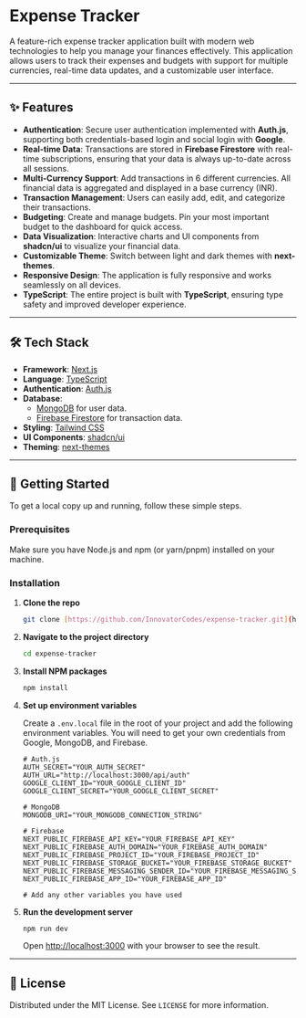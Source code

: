 # Expense Tracker

A feature-rich expense tracker application built with modern web technologies to help you manage your finances effectively. This application allows users to track their expenses and budgets with support for multiple currencies, real-time data updates, and a customizable user interface.

---

## ✨ Features

* **Authentication**: Secure user authentication implemented with **Auth.js**, supporting both credentials-based login and social login with **Google**.
* **Real-time Data**: Transactions are stored in **Firebase Firestore** with real-time subscriptions, ensuring that your data is always up-to-date across all sessions.
* **Multi-Currency Support**: Add transactions in 6 different currencies. All financial data is aggregated and displayed in a base currency (INR).
* **Transaction Management**: Users can easily add, edit, and categorize their transactions.
* **Budgeting**: Create and manage budgets. Pin your most important budget to the dashboard for quick access.
* **Data Visualization**: Interactive charts and UI components from **shadcn/ui** to visualize your financial data.
* **Customizable Theme**: Switch between light and dark themes with **next-themes**.
* **Responsive Design**: The application is fully responsive and works seamlessly on all devices.
* **TypeScript**: The entire project is built with **TypeScript**, ensuring type safety and improved developer experience.

---

## 🛠️ Tech Stack

* **Framework**: [Next.js](https://nextjs.org/)
* **Language**: [TypeScript](https://www.typescriptlang.org/)
* **Authentication**: [Auth.js](https://authjs.dev/)
* **Database**:
    * [MongoDB](https://www.mongodb.com/) for user data.
    * [Firebase Firestore](https://firebase.google.com/docs/firestore) for transaction data.
* **Styling**: [Tailwind CSS](https://tailwindcss.com/)
* **UI Components**: [shadcn/ui](https://ui.shadcn.com/)
* **Theming**: [next-themes](https://github.com/pacocoursey/next-themes)

---

## 🚀 Getting Started

To get a local copy up and running, follow these simple steps.

### Prerequisites

Make sure you have Node.js and npm (or yarn/pnpm) installed on your machine.

### Installation

1.  **Clone the repo**
    ```sh
    git clone [https://github.com/InnovatorCodes/expense-tracker.git](https://github.com/InnovatorCodes/expense-tracker.git)
    ```
2.  **Navigate to the project directory**
    ```sh
    cd expense-tracker
    ```
3.  **Install NPM packages**
    ```sh
    npm install
    ```
4.  **Set up environment variables**

    Create a `.env.local` file in the root of your project and add the following environment variables. You will need to get your own credentials from Google, MongoDB, and Firebase.

    ```env
    # Auth.js
    AUTH_SECRET="YOUR_AUTH_SECRET"
    AUTH_URL="http://localhost:3000/api/auth"
    GOOGLE_CLIENT_ID="YOUR_GOOGLE_CLIENT_ID"
    GOOGLE_CLIENT_SECRET="YOUR_GOOGLE_CLIENT_SECRET"

    # MongoDB
    MONGODB_URI="YOUR_MONGODB_CONNECTION_STRING"

    # Firebase
    NEXT_PUBLIC_FIREBASE_API_KEY="YOUR_FIREBASE_API_KEY"
    NEXT_PUBLIC_FIREBASE_AUTH_DOMAIN="YOUR_FIREBASE_AUTH_DOMAIN"
    NEXT_PUBLIC_FIREBASE_PROJECT_ID="YOUR_FIREBASE_PROJECT_ID"
    NEXT_PUBLIC_FIREBASE_STORAGE_BUCKET="YOUR_FIREBASE_STORAGE_BUCKET"
    NEXT_PUBLIC_FIREBASE_MESSAGING_SENDER_ID="YOUR_FIREBASE_MESSAGING_SENDER_ID"
    NEXT_PUBLIC_FIREBASE_APP_ID="YOUR_FIREBASE_APP_ID"

    # Add any other variables you have used
    ```

5.  **Run the development server**
    ```sh
    npm run dev
    ```

    Open [http://localhost:3000](http://localhost:3000) with your browser to see the result.

---

## 📄 License

Distributed under the MIT License. See `LICENSE` for more information.